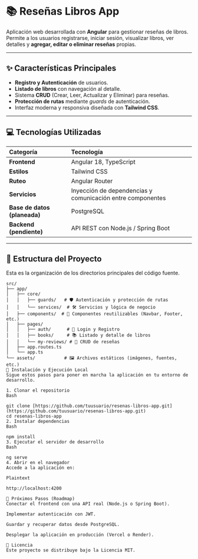 # 📚 Reseñas Libros App

Aplicación web desarrollada con **Angular** para gestionar reseñas de libros. Permite a los usuarios registrarse, iniciar sesión, visualizar libros, ver detalles y **agregar, editar o eliminar reseñas** propias.

---

## ✨ Características Principales

* **Registro y Autenticación** de usuarios.
* **Listado de libros** con navegación al detalle.
* Sistema **CRUD** (Crear, Leer, Actualizar y Eliminar) para reseñas.
* **Protección de rutas** mediante *guards* de autenticación.
* Interfaz moderna y responsiva diseñada con **Tailwind CSS**.

---

## 💻 Tecnologías Utilizadas

| Categoría | Tecnología |
| :--- | :--- |
| **Frontend** | Angular 18, TypeScript |
| **Estilos** | Tailwind CSS |
| **Ruteo** | Angular Router |
| **Servicios** | Inyección de dependencias y comunicación entre componentes |
| **Base de datos (planeada)** | PostgreSQL |
| **Backend (pendiente)** | API REST con Node.js / Spring Boot |

---

## 📂 Estructura del Proyecto

Esta es la organización de los directorios principales del código fuente.

```text
src/
├── app/
│   ├── core/
│   │   ├── guards/   # 🛡️ Autenticación y protección de rutas
│   │   └── services/  # 🛠️ Servicios y lógica de negocio
│   ├── components/  # 🧩 Componentes reutilizables (Navbar, Footer, etc.)
│   ├── pages/
│   │   ├── auth/      # 🔑 Login y Registro
│   │   ├── books/     # 📚 Listado y detalle de libros
│   │   └── my-reviews/ # 📝 CRUD de reseñas
│   ├── app.routes.ts
│   └── app.ts
└── assets/           # 🖼️ Archivos estáticos (imágenes, fuentes, etc.)
🚀 Instalación y Ejecución Local
Sigue estos pasos para poner en marcha la aplicación en tu entorno de desarrollo.

1. Clonar el repositorio
Bash

git clone [https://github.com/tuusuario/resenas-libros-app.git](https://github.com/tuusuario/resenas-libros-app.git)
cd resenas-libros-app
2. Instalar dependencias
Bash

npm install
3. Ejecutar el servidor de desarrollo
Bash

ng serve
4. Abrir en el navegador
Accede a la aplicación en:

Plaintext

http://localhost:4200

🎯 Próximos Pasos (Roadmap)
Conectar el frontend con una API real (Node.js o Spring Boot).

Implementar autenticación con JWT.

Guardar y recuperar datos desde PostgreSQL.

Desplegar la aplicación en producción (Vercel o Render).

📄 Licencia
Este proyecto se distribuye bajo la Licencia MIT.